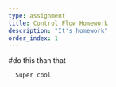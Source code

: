 ```yaml
---
type: assignment
title: Control Flow Homework
description: "It's homework"
order_index: 1
---
```


#do this than that
```
  Super cool
```
